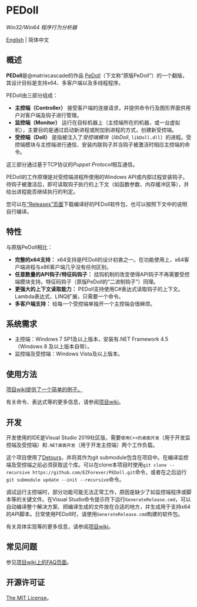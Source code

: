 # PEDoll
*Win32/Win64 程序行为分析器*

[English](README.md) | 简体中文

## 概述
**PEDoll**是@matrixcascade的作品 [PeDoll](https://github.com/matrixcascade/PeDoll)（下文称“原版PeDoll”）的一个翻版，其设计目标是支持x64、多客户端以及多线程程序。

PEDoll由三部分组成：

- **主控端（Controller）** 接受客户端的连接请求，并提供命令行及图形界面供用户对客户端及钩子进行管理。
- **监控端（Monitor）** 运行在目标机器上（主控端所在的机器，或一台虚拟机），主要目的是通过启动新进程或附加到进程的方式，创建新受控端。
- **受控端（Doll）** 是指被注入了*受控端模块*（*libDoll*, `libDoll.dll`）的进程。受控端模块与主控端进行通信、安装内联钩子并当钩子被激活时相应主控端的命令。

这三部分通过基于TCP协议的*Puppet Protocol*相互通信。

PEDoll的工作原理是对受控端进程所使用的Windows API或内部过程安装钩子。待钩子被激活后，即可读取钩子执行的上下文（如函数参数、内存缓冲区等），并给出进程能否继续执行的判定。

您可以在[“Releases”页面](https://github.com/EZForever/PEDoll/releases)下载编译好的PEDoll软件包，也可以按照下文中的说明自行编译。

## 特性

与原版PeDoll相比：

- **完整的x64支持：** x64支持是PEDoll的设计初衷之一。在功能使用上，x64客户端进程与x86客户端几乎没有任何区别。
- **任意数量的API钩子/特征码钩子：** 挂钩机制的改变使得API钩子不再需要受控端模块支持。特征码钩子（原版PeDoll的“二进制钩子”）同理。
- **更强大的上下文读取能力：** PEDoll支持使用C#表达式读取钩子的上下文。Lambda表达式、LINQ扩展，只需要一个命令。
- **多客户端支持：** 给每一个受控端单独开一个主控端会很麻烦。

## 系统需求

- 主控端：Windows 7 SP1及以上版本，安装有.NET Framework 4.5（Windows 8 及以上版本自带）。
- 监控端及受控端：Windows Vista及以上版本。

## 使用方法

[项目wiki提供了一个简单的例子。][wiki/example]

有关命令、表达式等的更多信息，请参阅[项目wiki][wiki]。

## 开发

开发使用的IDE是Visual Studio 2019社区版，需要`使用C++的桌面开发`（用于开发监控端及受控端）和`.NET桌面开发`（用于开发主控端）两个工作负载。

这个项目使用了[Detours](https://github.com/microsoft/Detours)，并将其作为git submodule包含在项目中。在编译监控端及受控端之前必须获取这个库。可以在clone本项目时使用`git clone --recursive https://github.com/EZForever/PEDoll.git`命令，或者在之后运行`git submodule update --init --recursive`命令。

调试运行主控端时，部分功能可能无法正常工作，原因是缺少了如监控端程序或脚本等的关键文件。在Visual Studio命令提示符下运行`GenerateRelease.cmd`，可以自动编译整个解决方案、把编译生成的文件放在合适的地方，并生成用于支持x64的API脚本。日常使用PEDoll时，请使用`GenerateRelease.cmd`构建的软件包。

有关具体实现等的更多信息，请参阅[项目wiki][wiki]。

## 常见问题

参见[项目wiki上的FAQ页面][wiki/faq]。

## 开源许可证

[The MIT License](LICENSE.txt)。

[wiki]: https://github.com/matrixcascade/PeDoll/wiki/Home.zh-CN
[wiki/faq]: https://github.com/matrixcascade/PeDoll/wiki/FAQ.zh-CN
[wiki/example]: https://github.com/matrixcascade/PeDoll/wiki/Simple-Example.zh-CN

